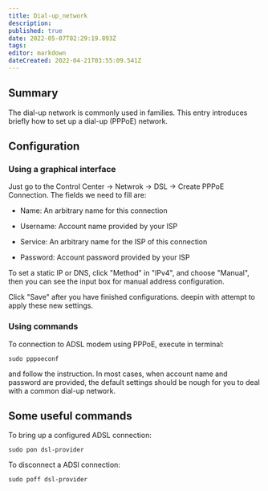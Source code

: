 ```yaml
---
title: Dial-up_network
description: 
published: true
date: 2022-05-07T02:29:19.893Z
tags: 
editor: markdown
dateCreated: 2022-04-21T03:55:09.541Z
---
```


## Summary

The dial-up network is commonly used in families. This entry introduces briefly how to set up a dial-up (PPPoE) network.

## Configuration

### Using a graphical interface

Just go to the Control Center -> Netwrok -> DSL -> Create PPPoE Connection. The fields we need to fill are:

* Name: An arbitrary name for this connection

* Username: Account name provided by your ISP

* Service: An arbitrary name for the ISP of this connection

* Password: Account password provided by your ISP

To set a static IP or DNS, click "Method" in "IPv4", and choose "Manual", then you can see the input box for manual address configuration.

Click "Save" after you have finished configurations. deepin with attempt to apply these new settings.

### Using commands

To connection to ADSL modem using PPPoE, execute in terminal:

    sudo pppoeconf

and follow the instruction. In most cases, when account name and password are provided, the default settings should be nough for you to deal with a common dial-up network.

## Some useful commands

To bring up a configured ADSL connection:

    sudo pon dsl-provider

To disconnect a ADSl connection:

    sudo poff dsl-provider